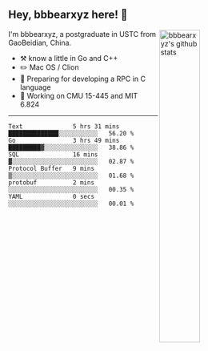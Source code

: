 ## Hey, bbbearxyz here! :wave:

<img align="right" alt="bbbearxyz's github stats" width="40%" src="https://github-readme-stats.vercel.app/api?username=bbbearxyz&show_icons=true">

I'm bbbearxyz, a postgraduate in USTC from GaoBeidian, China.

-   :hammer_and_pick:    know a little in Go and C++
-   :pencil2: Mac OS / Clion
-   :seedling: Preparing for developing a RPC in C language 
-   :thinking: Working on CMU 15-445 and MIT 6.824
---
<!--START_SECTION:waka-->

```text
Text              5 hrs 31 mins   ██████████████░░░░░░░░░░░   56.20 %
Go                3 hrs 49 mins   █████████▓░░░░░░░░░░░░░░░   38.86 %
SQL               16 mins         ▓░░░░░░░░░░░░░░░░░░░░░░░░   02.87 %
Protocol Buffer   9 mins          ▒░░░░░░░░░░░░░░░░░░░░░░░░   01.68 %
protobuf          2 mins          ░░░░░░░░░░░░░░░░░░░░░░░░░   00.35 %
YAML              0 secs          ░░░░░░░░░░░░░░░░░░░░░░░░░   00.01 %
```

<!--END_SECTION:waka-->
